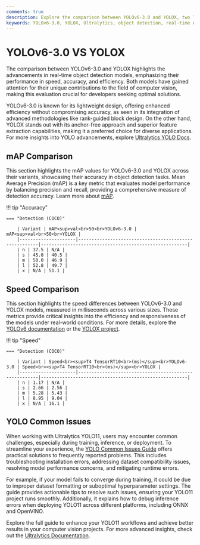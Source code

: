 ```yaml
---
comments: true
description: Explore the comparison between YOLOv6-3.0 and YOLOX, two leading models in real-time object detection. Learn how these cutting-edge AI solutions stack up in terms of speed, accuracy, and efficiency, and discover their applications in computer vision and edge AI scenarios.
keywords: YOLOv6-3.0, YOLOX, Ultralytics, object detection, real-time AI, edge AI, computer vision, model comparison
---
```


# YOLOv6-3.0 VS YOLOX

The comparison between YOLOv6-3.0 and YOLOX highlights the advancements in real-time object detection models, emphasizing their performance in speed, accuracy, and efficiency. Both models have gained attention for their unique contributions to the field of computer vision, making this evaluation crucial for developers seeking optimal solutions.

YOLOv6-3.0 is known for its lightweight design, offering enhanced efficiency without compromising accuracy, as seen in its integration of advanced methodologies like rank-guided block design. On the other hand, YOLOX stands out with its anchor-free approach and superior feature extraction capabilities, making it a preferred choice for diverse applications. For more insights into YOLO advancements, explore [Ultralytics YOLO Docs](https://docs.ultralytics.com/models/).

## mAP Comparison

This section highlights the mAP values for YOLOv6-3.0 and YOLOX across their variants, showcasing their accuracy in object detection tasks. Mean Average Precision (mAP) is a key metric that evaluates model performance by balancing precision and recall, providing a comprehensive measure of detection accuracy. Learn more about [mAP](https://www.ultralytics.com/glossary/mean-average-precision-map).

!!! tip "Accuracy"

    === "Detection (COCO)"

    	| Variant | mAP<sup>val<br>50<br>YOLOv6-3.0 | mAP<sup>val<br>50<br>YOLOX |
    	|---------------------|-------------------------------------------------------|-------------------------------------------------------|
    	| n | 37.5 | N/A |
    	| s | 45.0 | 40.5 |
    	| m | 50.0 | 46.9 |
    	| l | 52.8 | 49.7 |
    	| x | N/A | 51.1 |


## Speed Comparison

This section highlights the speed differences between YOLOv6-3.0 and YOLOX models, measured in milliseconds across various sizes. These metrics provide critical insights into the efficiency and responsiveness of the models under real-world conditions. For more details, explore the [YOLOv6 documentation](https://docs.ultralytics.com/models/yolov6/) or the [YOLOX project](https://github.com/Megvii-BaseDetection/YOLOX).

!!! tip "Speed"

    === "Detection (COCO)"

    	| Variant | Speed<br><sup>T4 TensorRT10<br>(ms)</sup><br>YOLOv6-3.0 | Speed<br><sup>T4 TensorRT10<br>(ms)</sup><br>YOLOX |
    	|---------------------|-------------------------------------------------------|-------------------------------------------------------|
    	| n | 1.17 | N/A |
    	| s | 2.66 | 2.56 |
    	| m | 5.28 | 5.43 |
    	| l | 8.95 | 9.04 |
    	| x | N/A | 16.1 |

## YOLO Common Issues

When working with Ultralytics YOLO11, users may encounter common challenges, especially during training, inference, or deployment. To streamline your experience, the [YOLO Common Issues Guide](https://docs.ultralytics.com/guides/yolo-common-issues/) offers practical solutions to frequently reported problems. This includes troubleshooting installation errors, addressing dataset compatibility issues, resolving model performance concerns, and mitigating runtime errors.

For example, if your model fails to converge during training, it could be due to improper dataset formatting or suboptimal hyperparameter settings. The guide provides actionable tips to resolve such issues, ensuring your YOLO11 project runs smoothly. Additionally, it explains how to debug inference errors when deploying YOLO11 across different platforms, including ONNX and OpenVINO.

Explore the full guide to enhance your YOLO11 workflows and achieve better results in your computer vision projects. For more advanced insights, check out the [Ultralytics Documentation](https://docs.ultralytics.com/).
